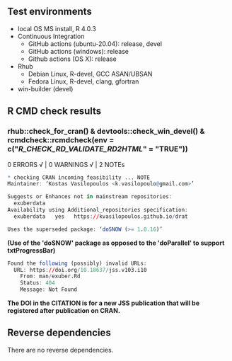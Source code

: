 
## Test environments

* local OS MS install, R 4.0.3
* Continuous Integration
  * GitHub actions (ubuntu-20.04): release, devel
  * GitHub actions (windows): release
  * Github actions (OS X): release
* Rhub
  * Debian Linux, R-devel, GCC ASAN/UBSAN
  * Fedora Linux, R-devel, clang, gfortran
* win-builder (devel)

## R CMD check results 

   
### rhub::check_for_cran() & devtools::check_win_devel() & rcmdcheck::rcmdcheck(env = c("_R_CHECK_RD_VALIDATE_RD2HTML_" = "TRUE"))

0 ERRORS √ | 0 WARNINGS √ | 2 NOTEs

```r
* checking CRAN incoming feasibility ... NOTE
Maintainer: ‘Kostas Vasilopoulos <k.vasilopoulo@gmail.com>’

Suggests or Enhances not in mainstream repositories:
  exuberdata
Availability using Additional_repositories specification:
  exuberdata   yes   https://kvasilopoulos.github.io/drat

Uses the superseded package: ‘doSNOW (>= 1.0.16)’
```
  **(Use of the 'doSNOW' package as opposed to the 'doParallel' to support txtProgressBar)**
  
```r
Found the following (possibly) invalid URLs:
  URL: https://doi.org/10.18637/jss.v103.i10
    From: man/exuber.Rd
    Status: 404
    Message: Not Found
```
**The DOI in the CITATION is for a new JSS publication that will be registered after publication on CRAN.**

## Reverse dependencies

There are no reverse dependencies.



